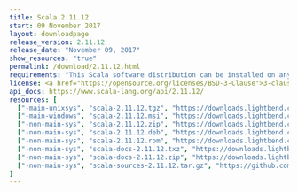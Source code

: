 ```yaml
---
title: Scala 2.11.12
start: 09 November 2017
layout: downloadpage
release_version: 2.11.12
release_date: "November 09, 2017"
show_resources: "true"
permalink: /download/2.11.12.html
requirements: "This Scala software distribution can be installed on any Unix-like or Windows system. It requires the Java runtime version 1.6 or later, which can be downloaded <a href='https://www.java.com/'>here</a>."
license: <a href="https://opensource.org/licenses/BSD-3-Clause">3-clause BSD license</a>
api_docs: https://www.scala-lang.org/api/2.11.12/
resources: [
  ["-main-unixsys", "scala-2.11.12.tgz", "https://downloads.lightbend.com/scala/2.11.12/scala-2.11.12.tgz", "Mac OS X, Unix, Cygwin", "27.77M"],
  ["-main-windows", "scala-2.11.12.msi", "https://downloads.lightbend.com/scala/2.11.12/scala-2.11.12.msi", "Windows (msi installer)", "109.82M"],
  ["-non-main-sys", "scala-2.11.12.zip", "https://downloads.lightbend.com/scala/2.11.12/scala-2.11.12.zip", "Windows", "27.82M"],
  ["-non-main-sys", "scala-2.11.12.deb", "https://downloads.lightbend.com/scala/2.11.12/scala-2.11.12.deb", "Debian", "76.44M"],
  ["-non-main-sys", "scala-2.11.12.rpm", "https://downloads.lightbend.com/scala/2.11.12/scala-2.11.12.rpm", "RPM package", "108.60M"],
  ["-non-main-sys", "scala-docs-2.11.12.txz", "https://downloads.lightbend.com/scala/2.11.12/scala-docs-2.11.12.txz", "API docs", "46.17M"],
  ["-non-main-sys", "scala-docs-2.11.12.zip", "https://downloads.lightbend.com/scala/2.11.12/scala-docs-2.11.12.zip", "API docs", "84.26M"],
  ["-non-main-sys", "scala-sources-2.11.12.tar.gz", "https://github.com/scala/scala/archive/v2.11.12.tar.gz", "Sources", ""]
]
---
```

